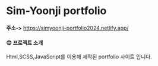 # Sim-Yoonji portfolio
**주소->** <https://simyoonji-portfolio2024.netlify.app/>
#### 😊 프로젝트 소개
Html,SCSS,JavaScript를 이용해 제작된 portfolio 사이트 입니다. 
